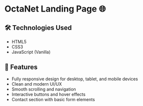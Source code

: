 # OctaNet Landing Page 🌐

## 🛠️ Technologies Used

- HTML5
- CSS3
- JavaScript (Vanilla)

## 📱 Features

- Fully responsive design for desktop, tablet, and mobile devices
- Clean and modern UI/UX
- Smooth scrolling and navigation
- Interactive buttons and hover effects
- Contact section with basic form elements
